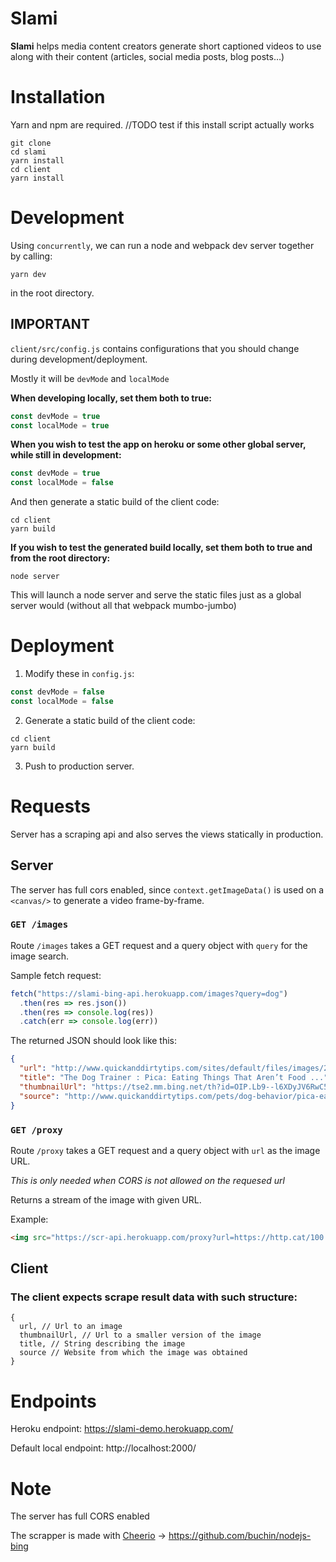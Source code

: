 # Slami
**Slami** helps media content creators generate short captioned videos to use along with their content (articles, social media posts, blog posts…)

# Installation
Yarn and npm are required. //TODO test if this install script actually works
```
git clone
cd slami
yarn install
cd client
yarn install
```

# Development
Using `concurrently`, we can run a node and webpack dev server together by calling:
```
yarn dev
```
in the root directory.

## IMPORTANT
`client/src/config.js` contains configurations that you should change during development/deployment.

Mostly it will be `devMode` and `localMode`

**When developing locally, set them both to true:**
```javascript
const devMode = true
const localMode = true
```

**When you wish to test the app on heroku or some other global server, while still in development:**
```javascript
const devMode = true
const localMode = false
```
And then generate a static build of the client code:
```
cd client
yarn build
```

**If you wish to test the generated build locally, set them both to true and from the root 
directory:**
```
node server
```
This will launch a node server and serve the static files just as a global server would (without all
that webpack mumbo-jumbo)

# Deployment
1. Modify these in `config.js`:
```javascript
const devMode = false
const localMode = false
```
2. Generate a static build of the client code:
```
cd client
yarn build
```

3. Push to production server.

# Requests
Server has a scraping api and also serves the views statically in production.

## Server
The server has full cors enabled, since `context.getImageData()` is used on a `<canvas/>` to 
generate a video frame-by-frame.

### `GET /images`
Route `/images` takes a GET request and a query object with `query` for the image search.

Sample fetch request:
```javascript
fetch("https://slami-bing-api.herokuapp.com/images?query=dog")
  .then(res => res.json())
  .then(res => console.log(res))
  .catch(err => console.log(err))
```

The returned JSON should look like this:
```json
{
  "url": "http://www.quickanddirtytips.com/sites/default/files/images/2887/Dog_Chew.jpg",
  "title": "The Dog Trainer : Pica: Eating Things That Aren’t Food ...",
  "thumbnailUrl": "https://tse2.mm.bing.net/th?id=OIP.Lb9--l6XDyJV6RwC5fDEiwHaE7&pithumb.jpg",
  "source": "http://www.quickanddirtytips.com/pets/dog-behavior/pica-eating-things-that-aren%E2%80%99t-food"
}
```


### `GET /proxy`
Route `/proxy` takes a GET request and a query object with `url` as the image URL.

*This is only needed when CORS is not allowed on the requesed url*

Returns a stream of the image with given URL.

Example:
```html
<img src="https://scr-api.herokuapp.com/proxy?url=https://http.cat/100.jpg" alt="cat" />
```


## Client

### The client expects scrape result data with such structure:
```
{
  url, // Url to an image
  thumbnailUrl, // Url to a smaller version of the image
  title, // String describing the image
  source // Website from which the image was obtained
}
```


# Endpoints
Heroku endpoint: https://slami-demo.herokuapp.com/

Default local endpoint: http://localhost:2000/

# Note
The server has full CORS enabled

The scrapper is made with [Cheerio](https://cheerio.js.org/) -> https://github.com/buchin/nodejs-bing